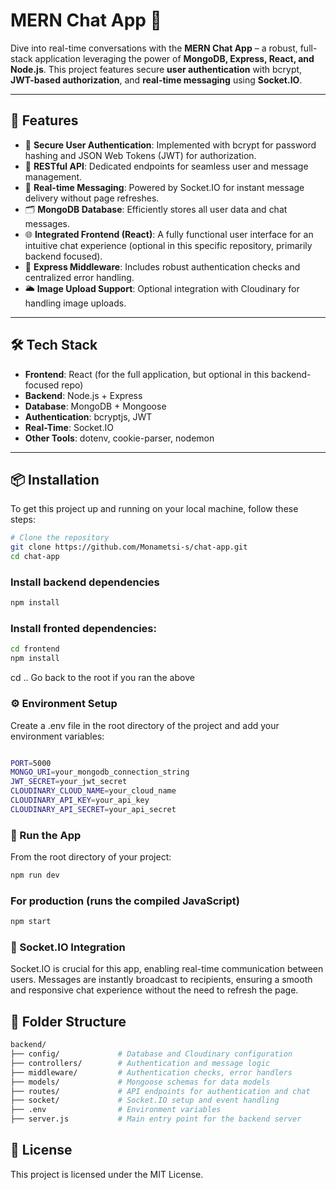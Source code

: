 # MERN Chat App 💬

Dive into real-time conversations with the **MERN Chat App** – a robust, full-stack application leveraging the power of **MongoDB, Express, React, and Node.js**. This project features secure **user authentication** with bcrypt, **JWT-based authorization**, and **real-time messaging** using **Socket.IO**.

---

## 🚀 Features

* 🔐 **Secure User Authentication**: Implemented with bcrypt for password hashing and JSON Web Tokens (JWT) for authorization.
* 🧾 **RESTful API**: Dedicated endpoints for seamless user and message management.
* 💬 **Real-time Messaging**: Powered by Socket.IO for instant message delivery without page refreshes.
* 🗂️ **MongoDB Database**: Efficiently stores all user data and chat messages.
* 🌐 **Integrated Frontend (React)**: A fully functional user interface for an intuitive chat experience (optional in this specific repository, primarily backend focused).
* 🧠 **Express Middleware**: Includes robust authentication checks and centralized error handling.
* 🌥️ **Image Upload Support**: Optional integration with Cloudinary for handling image uploads.

---

## 🛠️ Tech Stack

* **Frontend**: React (for the full application, but optional in this backend-focused repo)
* **Backend**: Node.js + Express
* **Database**: MongoDB + Mongoose
* **Authentication**: bcryptjs, JWT
* **Real-Time**: Socket.IO
* **Other Tools**: dotenv, cookie-parser, nodemon

---

## 📦 Installation

To get this project up and running on your local machine, follow these steps:

```Bash
# Clone the repository
git clone https://github.com/Monametsi-s/chat-app.git
cd chat-app
```

### Install backend dependencies
```Bash
npm install
```

### Install fronted dependencies:
```Bash 
cd frontend
npm install
```
 cd ..  Go back to the root if you ran the above

### ⚙️ Environment Setup
Create a .env file in the root directory of the project and add your environment variables:

```Bash

PORT=5000
MONGO_URI=your_mongodb_connection_string
JWT_SECRET=your_jwt_secret
CLOUDINARY_CLOUD_NAME=your_cloud_name
CLOUDINARY_API_KEY=your_api_key
CLOUDINARY_API_SECRET=your_api_secret
```

### 🧪 Run the App
From the root directory of your project:
```Bash 
npm run dev
```

### For production (runs the compiled JavaScript)
```Bash 
npm start
```
### 📡 Socket.IO Integration
Socket.IO is crucial for this app, enabling real-time communication between users. Messages are instantly broadcast to recipients, ensuring a smooth and responsive chat experience without the need to refresh the page.

## 📁 Folder Structure
```Bash
backend/
├── config/             # Database and Cloudinary configuration
├── controllers/        # Authentication and message logic
├── middleware/         # Authentication checks, error handlers
├── models/             # Mongoose schemas for data models
├── routes/             # API endpoints for authentication and chat
├── socket/             # Socket.IO setup and event handling
├── .env                # Environment variables
├── server.js           # Main entry point for the backend server
```

## 📄 License
This project is licensed under the MIT License.
